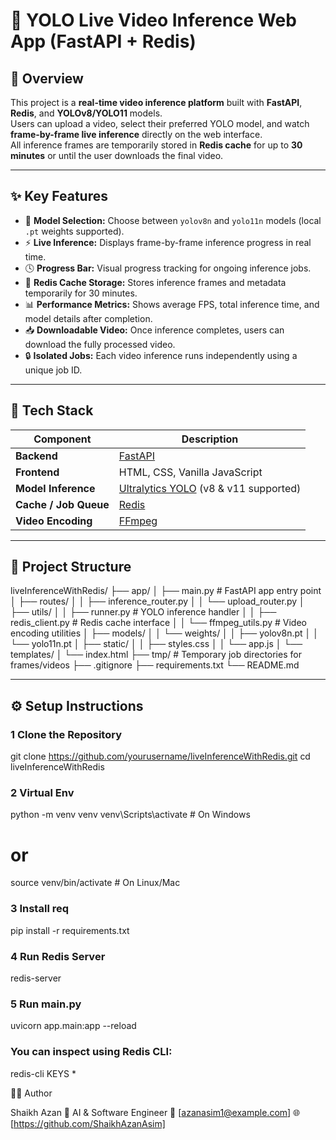 # 🎥 YOLO Live Video Inference Web App (FastAPI + Redis)

## 🚀 Overview

This project is a **real-time video inference platform** built with **FastAPI**, **Redis**, and **YOLOv8/YOLO11** models.  
Users can upload a video, select their preferred YOLO model, and watch **frame-by-frame live inference** directly on the web interface.  
All inference frames are temporarily stored in **Redis cache** for up to **30 minutes** or until the user downloads the final video.

---

## ✨ Key Features

- 🧠 **Model Selection:** Choose between `yolov8n` and `yolo11n` models (local `.pt` weights supported).  
- ⚡ **Live Inference:** Displays frame-by-frame inference progress in real time.  
- 🕓 **Progress Bar:** Visual progress tracking for ongoing inference jobs.  
- 💾 **Redis Cache Storage:** Stores inference frames and metadata temporarily for 30 minutes.  
- 📊 **Performance Metrics:** Shows average FPS, total inference time, and model details after completion.  
- 📥 **Downloadable Video:** Once inference completes, users can download the fully processed video.  
- 🔒 **Isolated Jobs:** Each video inference runs independently using a unique job ID.

---

## 🧩 Tech Stack

| Component | Description |
|------------|--------------|
| **Backend** | [FastAPI](https://fastapi.tiangolo.com/) |
| **Frontend** | HTML, CSS, Vanilla JavaScript |
| **Model Inference** | [Ultralytics YOLO](https://docs.ultralytics.com/) (v8 & v11 supported) |
| **Cache / Job Queue** | [Redis](https://redis.io/) |
| **Video Encoding** | [FFmpeg](https://ffmpeg.org/) |

---

## 📂 Project Structure

liveInferenceWithRedis/
├── app/
│ ├── main.py # FastAPI app entry point
│ ├── routes/
│ │ ├── inference_router.py
│ │ └── upload_router.py
│ ├── utils/
│ │ ├── runner.py # YOLO inference handler
│ │ ├── redis_client.py # Redis cache interface
│ │ └── ffmpeg_utils.py # Video encoding utilities
│ ├── models/
│ │ └── weights/
│ │ ├── yolov8n.pt
│ │ └── yolo11n.pt
│ ├── static/
│ │ ├── styles.css
│ │ └── app.js
│ └── templates/
│ └── index.html
├── tmp/ # Temporary job directories for frames/videos
├── .gitignore
├── requirements.txt
└── README.md


---

## ⚙️ Setup Instructions

### 1️ Clone the Repository

git clone https://github.com/yourusername/liveInferenceWithRedis.git
cd liveInferenceWithRedis

### 2 Virtual Env
python -m venv venv
venv\Scripts\activate   # On Windows
# or
source venv/bin/activate  # On Linux/Mac

### 3 Install req
pip install -r requirements.txt

### 4 Run Redis Server
redis-server

### 5 Run main.py
uvicorn app.main:app --reload



### You can inspect using Redis CLI:

redis-cli
KEYS *


👨‍💻 Author

Shaikh Azan
💼 AI & Software Engineer
📧 [azanasim1@example.com]
🌐 [https://github.com/ShaikhAzanAsim]